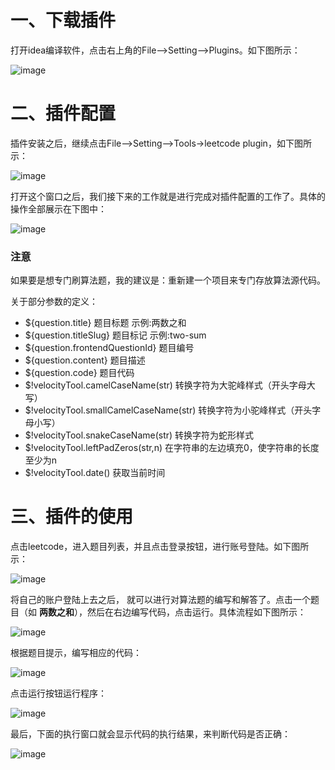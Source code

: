 # 一、下载插件

打开idea编译软件，点击右上角的File-->Setting-->Plugins。如下图所示：

![image](https://github.com/user-attachments/assets/596a6576-53db-46f0-adee-6f0c79896a6a)


# 二、插件配置

 插件安装之后，继续点击File-->Setting-->Tools->leetcode plugin，如下图所示：

![image](https://github.com/user-attachments/assets/b5e3e43d-4d5b-4b65-88d1-64da4df2c14e)

  打开这个窗口之后，我们接下来的工作就是进行完成对插件配置的工作了。具体的操作全部展示在下图中：

![image](https://github.com/user-attachments/assets/70b9b308-f078-41e4-85ae-1ce40bcde134)


### **注意** 

​     如果要是想专门刷算法题，我的建议是：重新建一个项目来专门存放算法源代码。

关于部分参数的定义：

- ${question.title}   题目标题   示例:两数之和
- ${question.titleSlug}   题目标记   示例:two-sum
- ${question.frontendQuestionId}   题目编号
- ${question.content}   题目描述
- ${question.code}   题目代码
- $!velocityTool.camelCaseName(str)   转换字符为大驼峰样式（开头字母大写）
- $!velocityTool.smallCamelCaseName(str)   转换字符为小驼峰样式（开头字母小写）
- $!velocityTool.snakeCaseName(str)   转换字符为蛇形样式
- $!velocityTool.leftPadZeros(str,n)   在字符串的左边填充0，使字符串的长度至少为n
- $!velocityTool.date()   获取当前时间 

# 三、插件的使用

​    点击leetcode，进入题目列表，并且点击登录按钮，进行账号登陆。如下图所示：

![image](https://github.com/user-attachments/assets/4f045242-5065-47fd-8f8b-e51e28afdc5d)


将自己的账户登陆上去之后， 就可以进行对算法题的编写和解答了。点击一个题目（如 **两数之和**），然后在右边编写代码，点击运行。具体流程如下图所示：

![image](https://github.com/user-attachments/assets/e91e98e7-cfa1-4af2-88aa-8a59df971e9b)


  根据题目提示，编写相应的代码：

![image](https://github.com/user-attachments/assets/8bb50212-5588-4b1b-aa09-8e4502193429)

点击运行按钮运行程序：

![image](https://github.com/user-attachments/assets/1ef95516-24b0-44c8-874b-454654e0960a)

 最后，下面的执行窗口就会显示代码的执行结果，来判断代码是否正确：

![image](https://github.com/user-attachments/assets/faedb9d6-7a24-44cb-86d7-cffd12ee0bd3)

